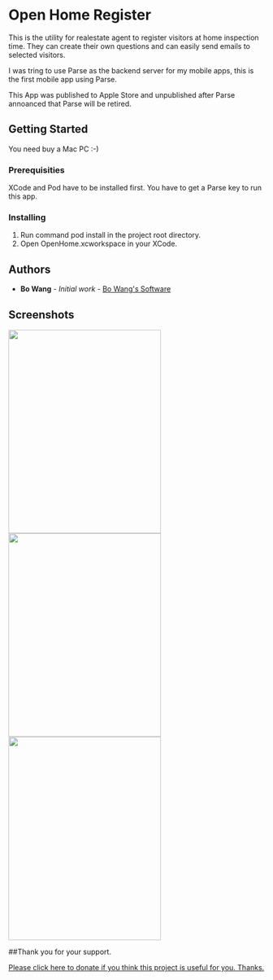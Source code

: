 # Open Home Register

This is the utility for realestate agent to register visitors at home inspection time. They can create their own questions and can easily send emails to selected visitors.

I was tring to use Parse as the backend server for my mobile apps, this is the first mobile app using Parse. 

This App was published to Apple Store and unpublished after Parse annoanced that Parse will be retired.


## Getting Started
You need buy a Mac PC :-)


### Prerequisities

XCode and Pod have to be installed first.
You have to get a Parse key to run this app.



### Installing

1. Run command pod install in the project root directory.
2. Open OpenHome.xcworkspace in your XCode.


## Authors

* **Bo Wang** - *Initial work* - [Bo Wang's Software](https://thebosoftware.com)


## Screenshots

<img src="https://cloud.githubusercontent.com/assets/20594610/17055698/d3a9a85a-5051-11e6-8ce1-a0ca85ab99b2.png" width="300" height="400" />

<img src="https://cloud.githubusercontent.com/assets/20594610/17055706/dd1d9b08-5051-11e6-9a2d-ea2909246fdc.jpg" width="300" height="400" />


<img src="https://cloud.githubusercontent.com/assets/20594610/17055707/dd2322b2-5051-11e6-817c-3658401af718.jpg" width="300" height="400" />


##Thank you for your support.

<a href="https://www.paypal.com/cgi-bin/webscr?cmd=_donations&business=amos%2esoftware%40hotmail%2ecom&lc=AU&item_name=Bo%20Software&currency_code=AUD&bn=PP%2dDonationsBF%3abtn_donate_LG%2egif%3aNonHosted">Please click here to donate if you think this project is useful for you. Thanks.</a>


